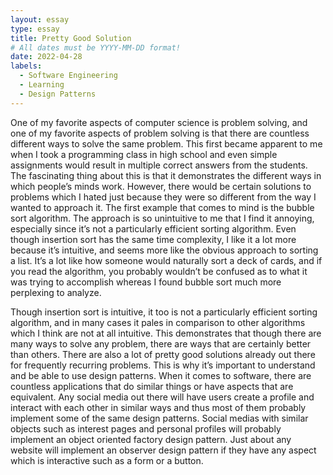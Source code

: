 ```yaml
---
layout: essay
type: essay
title: Pretty Good Solution
# All dates must be YYYY-MM-DD format!
date: 2022-04-28
labels:
  - Software Engineering
  - Learning
  - Design Patterns
---
```


One of my favorite aspects of computer science is problem solving, and one of my favorite aspects of problem solving is that there are countless different ways to solve the same problem. This first became apparent to me when I took a programming class in high school and even simple assignments would result in multiple correct answers from the students. The fascinating thing about this is that it demonstrates the different ways in which people’s minds work. However, there would be certain solutions to problems which I hated just because they were so different from the way I wanted to approach it. The first example that comes to mind is the bubble sort algorithm. The approach is so unintuitive to me that I find it annoying, especially since it’s not a particularly efficient sorting algorithm. Even though insertion sort has the same time complexity, I like it a lot more because it’s intuitive, and seems more like the obvious approach to sorting a list. It’s a lot like how someone would naturally sort a deck of cards, and if you read the algorithm, you probably wouldn’t be confused as to what it was trying to accomplish whereas I found bubble sort much more perplexing to analyze.

Though insertion sort is intuitive, it too is not a particularly efficient sorting algorithm, and in many cases it pales in comparison to other algorithms which I think are not at all intuitive. This demonstrates that though there are many ways to solve any problem, there are ways that are certainly better than others. There are also a lot of pretty good solutions already out there for frequently recurring problems. This is why it’s important to understand and be able to use design patterns. When it comes to software, there are countless applications that do similar things or have aspects that are equivalent. Any social media out there will have users create a profile and interact with each other in similar ways and thus most of them probably implement some of the same design patterns. Social medias with similar objects such as interest pages and personal profiles will probably implement an object oriented factory design pattern. Just about any website will implement an observer design pattern if they have any aspect which is interactive such as a form or a button.


